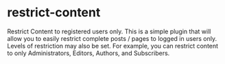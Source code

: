 # restrict-content
Restrict Content to registered users only. This is a simple plugin that will allow you to easily restrict complete posts / pages to logged in users only. Levels of restriction may also be set. For example, you can restrict content to only Administrators, Editors, Authors, and Subscribers.
